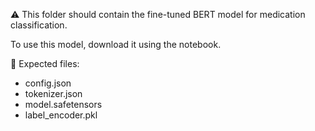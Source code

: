 ⚠️ This folder should contain the fine-tuned BERT model for medication classification.

To use this model, download it using the notebook.

📁 Expected files:

- config.json
- tokenizer.json
- model.safetensors
- label_encoder.pkl
